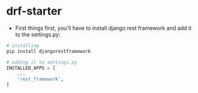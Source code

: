 # drf-starter

- First things first, you'll have to install django rest framework and add it to the settings.py:

```python
# installing
pip install djangorestframework

# adding it to settings.py
INSTALLED_APPS = [
    ...
    'rest_framework',
]
```